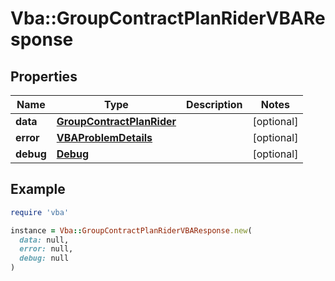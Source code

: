 # Vba::GroupContractPlanRiderVBAResponse

## Properties

| Name | Type | Description | Notes |
| ---- | ---- | ----------- | ----- |
| **data** | [**GroupContractPlanRider**](GroupContractPlanRider.md) |  | [optional] |
| **error** | [**VBAProblemDetails**](VBAProblemDetails.md) |  | [optional] |
| **debug** | [**Debug**](Debug.md) |  | [optional] |

## Example

```ruby
require 'vba'

instance = Vba::GroupContractPlanRiderVBAResponse.new(
  data: null,
  error: null,
  debug: null
)
```

